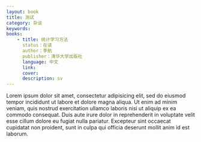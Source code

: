 ```yaml
---
layout: book
title: 测试
category: 杂谈
keywords: 
books:
    - title: 统计学习方法
      status：在读
      author：李航
      publisher：清华大学出版社
      language: 中文
      link: 
      cover: 
      description: sv
---
```


Lorem ipsum dolor sit amet, consectetur adipisicing elit, sed do eiusmod
tempor incididunt ut labore et dolore magna aliqua. Ut enim ad minim veniam,
quis nostrud exercitation ullamco laboris nisi ut aliquip ex ea commodo
consequat. Duis aute irure dolor in reprehenderit in voluptate velit esse
cillum dolore eu fugiat nulla pariatur. Excepteur sint occaecat cupidatat non
proident, sunt in culpa qui officia deserunt mollit anim id est laborum.